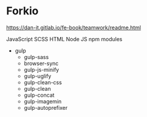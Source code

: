 # Forkio

https://dan-it.gitlab.io/fe-book/teamwork/readme.html

JavaScript
SCSS
HTML
Node JS
npm modules

- gulp
  - gulp-sass
  - browser-sync
  - gulp-js-minify
  - gulp-uglify
  - gulp-clean-css
  - gulp-clean
  - gulp-concat
  - gulp-imagemin
  - gulp-autoprefixer
